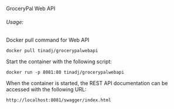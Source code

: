 GroceryPal Web API

###### Usage:
Docker pull command for Web API
```
docker pull tinadj/grocerypalwebapi
```
Start the container with the following script:
```
docker run -p 8081:80 tinadj/grocerypalwebapi
```
When the container is started, the REST API documentation can be accessed with the following URL:
```
http://localhost:8081/swagger/index.html
```
